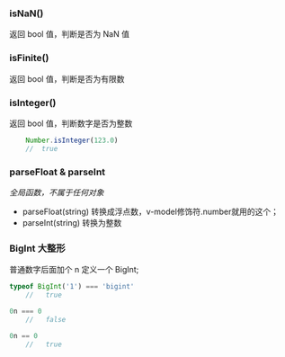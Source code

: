 ### isNaN()
返回 bool 值，判断是否为 NaN 值

### isFinite()
返回 bool 值，判断是否为有限数

### isInteger()
返回 bool 值，判断数字是否为整数
```js
    Number.isInteger(123.0)
    //  true
```

### parseFloat & parseInt
*全局函数，不属于任何对象*
- parseFloat(string) 转换成浮点数，v-model修饰符.number就用的这个；
- parseInt(string) 转换为整数


### BigInt 大整形
普通数字后面加个 n 定义一个 BigInt;

```js
typeof BigInt('1') === 'bigint'
    //   true

0n === 0
    //   false

0n == 0
    //   true
```